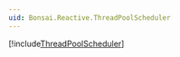 ```yaml
---
uid: Bonsai.Reactive.ThreadPoolScheduler
---
```


[!include[ThreadPoolScheduler](~/articles/reactive-threadpoolscheduler.md)]